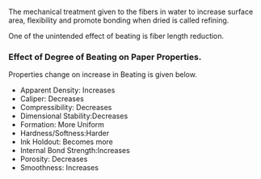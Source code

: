 The mechanical treatment given to the fibers in water to increase surface area, flexibility and promote bonding when dried is called refining.  

One of the unintended effect of beating is fiber length reduction.
###  Effect of Degree of Beating on Paper Properties.

Properties change on increase in Beating is given below.

- Apparent Density: Increases
- Caliper: Decreases
- Compressibility: Decreases
- Dimensional Stability:Decreases
- Formation: More Uniform
- Hardness/Softness:Harder
- Ink Holdout: Becomes more
- Internal Bond Strength:Increases
- Porosity: Decreases
- Smoothness:	Increases